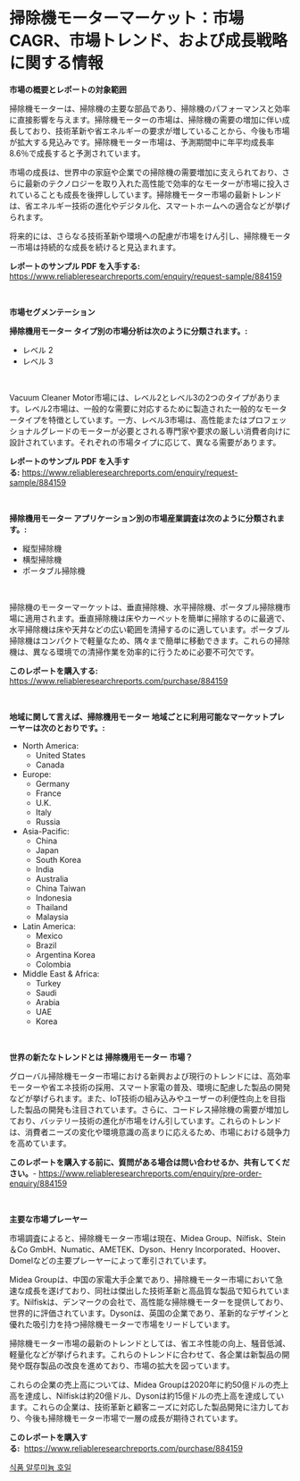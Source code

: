 <p><h1>掃除機モーターマーケット：市場CAGR、市場トレンド、および成長戦略に関する情報</h1></p><p><strong>市場の概要とレポートの対象範囲</strong></p>
<p><p>掃除機モーターは、掃除機の主要な部品であり、掃除機のパフォーマンスと効率に直接影響を与えます。掃除機モーターの市場は、掃除機の需要の増加に伴い成長しており、技術革新や省エネルギーの要求が増していることから、今後も市場が拡大する見込みです。掃除機モーター市場は、予測期間中に年平均成長率8.6％で成長すると予測されています。</p><p>市場の成長は、世界中の家庭や企業での掃除機の需要増加に支えられており、さらに最新のテクノロジーを取り入れた高性能で効率的なモーターが市場に投入されていることも成長を後押ししています。掃除機モーター市場の最新トレンドは、省エネルギー技術の進化やデジタル化、スマートホームへの適合などが挙げられます。</p><p>将来的には、さらなる技術革新や環境への配慮が市場をけん引し、掃除機モーター市場は持続的な成長を続けると見込まれます。</p></p>
<p><strong>レポートのサンプル PDF を入手する:</strong> <a href="https://www.reliableresearchreports.com/enquiry/request-sample/884159">https://www.reliableresearchreports.com/enquiry/request-sample/884159</a></p>
<p>&nbsp;</p>
<p><strong>市場セグメンテーション</strong></p>
<p><strong>掃除機用モーター タイプ別の市場分析は次のように分類されます。:</strong></p>
<p><ul><li>レベル 2</li><li>レベル 3</li></ul></p>
<p>&nbsp;</p>
<p><p>Vacuum Cleaner Motor市場には、レベル2とレベル3の2つのタイプがあります。レベル2市場は、一般的な需要に対応するために製造された一般的なモータータイプを特徴としています。一方、レベル3市場は、高性能またはプロフェッショナルグレードのモーターが必要とされる専門家や要求の厳しい消費者向けに設計されています。それぞれの市場タイプに応じて、異なる需要があります。</p></p>
<p><strong>レポートのサンプル PDF を入手する:</strong>&nbsp;<a href="https://www.reliableresearchreports.com/enquiry/request-sample/884159">https://www.reliableresearchreports.com/enquiry/request-sample/884159</a></p>
<p>&nbsp;</p>
<p><strong> 掃除機用モーター アプリケーション別の市場産業調査は次のように分類されます。:</strong></p>
<p><ul><li>縦型掃除機</li><li>横型掃除機</li><li>ポータブル掃除機</li></ul></p>
<p>&nbsp;</p>
<p><p>掃除機のモーターマーケットは、垂直掃除機、水平掃除機、ポータブル掃除機市場に適用されます。垂直掃除機は床やカーペットを簡単に掃除するのに最適で、水平掃除機は床や天井などの広い範囲を清掃するのに適しています。ポータブル掃除機はコンパクトで軽量なため、隅々まで簡単に移動できます。これらの掃除機は、異なる環境での清掃作業を効率的に行うために必要不可欠です。</p></p>
<p><strong>このレポートを購入する:</strong>&nbsp; <a href="https://www.reliableresearchreports.com/purchase/884159">https://www.reliableresearchreports.com/purchase/884159</a></p>
<p>&nbsp;</p>
<p><strong>地域に関して言えば、掃除機用モーター 地域ごとに利用可能なマーケットプレーヤーは次のとおりです。:</strong></p>
<p><ul>
    <li>
        North America:
        <ul>
            <li>United States</li>
            <li>Canada</li>
        </ul>
    </li>
    <li>
        Europe:
        <ul>
            <li>Germany</li>
            <li>France</li>
            <li>U.K.</li>
            <li>Italy</li>
            <li>Russia</li>
        </ul>
    </li>
    <li>
        Asia-Pacific:
        <ul>
            <li>China</li>
            <li>Japan</li>
            <li>South Korea</li>
            <li>India</li>
            <li>Australia</li>
            <li>China Taiwan</li>
            <li>Indonesia</li>
            <li>Thailand</li>
            <li>Malaysia</li>
        </ul>
    </li>
    <li>
        Latin America:
        <ul>
            <li>Mexico</li>
            <li>Brazil</li>
            <li>Argentina Korea</li>
            <li>Colombia</li>
        </ul>
    </li>
    <li>
        Middle East & Africa:
        <ul>
            <li>Turkey</li>
            <li>Saudi</li>
            <li>Arabia</li>
            <li>UAE</li>
            <li>Korea</li>
        </ul>
    </li>
    </ul></p>
<p>&nbsp;</p>
<p><strong>世界の新たなトレンドとは 掃除機用モーター 市場？</strong></p>
<p><p>グローバル掃除機モーター市場における新興および現行のトレンドには、高効率モーターや省エネ技術の採用、スマート家電の普及、環境に配慮した製品の開発などが挙げられます。また、IoT技術の組み込みやユーザーの利便性向上を目指した製品の開発も注目されています。さらに、コードレス掃除機の需要が増加しており、バッテリー技術の進化が市場をけん引しています。これらのトレンドは、消費者ニーズの変化や環境意識の高まりに応えるため、市場における競争力を高めています。</p></p>
<p><strong>このレポートを購入する前に、質問がある場合は問い合わせるか、共有してください。</strong>- <a href="https://www.reliableresearchreports.com/enquiry/pre-order-enquiry/884159">https://www.reliableresearchreports.com/enquiry/pre-order-enquiry/884159</a></p>
<p>&nbsp;</p>
<p><strong>主要な市場プレーヤー</strong></p>
<p><p>市場調査によると、掃除機モーター市場は現在、Midea Group、Nilfisk、Stein＆Co GmbH、Numatic、AMETEK、Dyson、Henry Incorporated、Hoover、Domelなどの主要プレーヤーによって牽引されています。</p><p>Midea Groupは、中国の家電大手企業であり、掃除機モーター市場において急速な成長を遂げており、同社は傑出した技術革新と高品質な製品で知られています。Nilfiskは、デンマークの会社で、高性能な掃除機モーターを提供しており、世界的に評価されています。Dysonは、英国の企業であり、革新的なデザインと優れた吸引力を持つ掃除機モーターで市場をリードしています。</p><p>掃除機モーター市場の最新のトレンドとしては、省エネ性能の向上、騒音低減、軽量化などが挙げられます。これらのトレンドに合わせて、各企業は新製品の開発や既存製品の改良を進めており、市場の拡大を図っています。</p><p>これらの企業の売上高については、Midea Groupは2020年に約50億ドルの売上高を達成し、Nilfiskは約20億ドル、Dysonは約15億ドルの売上高を達成しています。これらの企業は、技術革新と顧客ニーズに対応した製品開発に注力しており、今後も掃除機モーター市場で一層の成長が期待されています。</p></p>
<p><strong>このレポートを購入する:</strong>&nbsp;&nbsp;<a href="https://www.reliableresearchreports.com/purchase/884159">https://www.reliableresearchreports.com/purchase/884159</a></p>
<p><p><a href="https://medium.com/@witoldadamczyk1904/%EC%8B%9D%ED%92%88-%EC%95%8C%EB%A3%A8%EB%AF%B8%EB%8A%84-%ED%98%B8%EC%9D%BC-%EC%8B%9C%EC%9E%A5-%EC%8B%9C%EC%9E%A5-%EC%A0%90%EC%9C%A0%EC%9C%A8-%EC%8B%9C%EC%9E%A5-%EB%8F%99%ED%96%A5-%EA%B7%B8%EB%A6%AC%EA%B3%A0-%EB%AF%B8%EB%9E%98-%EC%84%B1%EC%9E%A5%EC%9D%84-%ED%83%90%EC%83%89%ED%95%A9%EB%8B%88%EB%8B%A4-65969ad77034">식품 알루미늄 호일</a></p></p>